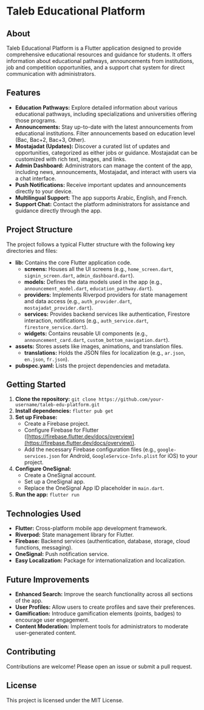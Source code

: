 # Taleb Educational Platform

##  About

Taleb Educational Platform is a Flutter application designed to provide comprehensive educational resources and guidance for students. It offers information about educational pathways, announcements from institutions, job and competition opportunities, and a support chat system for direct communication with administrators. 

## Features

- **Education Pathways:** Explore detailed information about various educational pathways, including specializations and universities offering those programs.
- **Announcements:** Stay up-to-date with the latest announcements from educational institutions. Filter announcements based on education level (Bac, Bac+2, Bac+3, Other).
- **Mostajadat (Updates):**  Discover a curated list of updates and opportunities, categorized as either jobs or guidance. Mostajadat can be customized with rich text, images, and links.
- **Admin Dashboard:**  Administrators can manage the content of the app, including news, announcements, Mostajadat, and interact with users via a chat interface.
- **Push Notifications:**  Receive important updates and announcements directly to your device.
- **Multilingual Support:** The app supports Arabic, English, and French.
- **Support Chat:**  Contact the platform administrators for assistance and guidance directly through the app.

## Project Structure

The project follows a typical Flutter structure with the following key directories and files:

- **lib:** Contains the core Flutter application code.
  - **screens:** Houses all the UI screens (e.g., `home_screen.dart`, `signin_screen.dart`, `admin_dashboard.dart`).
  - **models:** Defines the data models used in the app (e.g., `announcement_model.dart`, `education_pathway.dart`).
  - **providers:** Implements Riverpod providers for state management and data access (e.g., `auth_provider.dart`, `mostajadat_provider.dart`).
  - **services:**  Provides backend services like authentication, Firestore interaction, notifications (e.g., `auth_service.dart`, `firestore_service.dart`).
  - **widgets:** Contains reusable UI components (e.g., `announcement_card.dart`, `custom_bottom_navigation.dart`).
- **assets:** Stores assets like images, animations, and translation files.
  - **translations:** Holds the JSON files for localization (e.g., `ar.json`, `en.json`, `fr.json`). 
- **pubspec.yaml:**  Lists the project dependencies and metadata.

## Getting Started

1. **Clone the repository:** `git clone https://github.com/your-username/taleb-edu-platform.git`
2. **Install dependencies:** `flutter pub get`
3. **Set up Firebase:**
    - Create a Firebase project.
    - Configure Firebase for Flutter ([https://firebase.flutter.dev/docs/overview](https://firebase.flutter.dev/docs/overview)).
    - Add the necessary Firebase configuration files (e.g., `google-services.json` for Android, `GoogleService-Info.plist` for iOS) to your project.
4. **Configure OneSignal:**
    - Create a OneSignal account.
    - Set up a OneSignal app.
    - Replace the OneSignal App ID placeholder in `main.dart`.
5. **Run the app:** `flutter run`

## Technologies Used

- **Flutter:**  Cross-platform mobile app development framework.
- **Riverpod:** State management library for Flutter.
- **Firebase:**  Backend services (authentication, database, storage, cloud functions, messaging).
- **OneSignal:** Push notification service.
- **Easy Localization:**  Package for internationalization and localization.

## Future Improvements

- **Enhanced Search:** Improve the search functionality across all sections of the app.
- **User Profiles:**  Allow users to create profiles and save their preferences.
- **Gamification:** Introduce gamification elements (points, badges) to encourage user engagement.
- **Content Moderation:** Implement tools for administrators to moderate user-generated content.

## Contributing

Contributions are welcome! Please open an issue or submit a pull request.

## License

This project is licensed under the MIT License. 